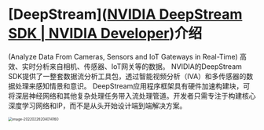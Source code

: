 # [DeepStream]([NVIDIA DeepStream SDK | NVIDIA Developer](https://developer.nvidia.com/deepstream-sdk))介绍

(Analyze Data From Cameras, Sensors and IoT Gateways in Real-Time)
 高效、实时分析来自相机、传感器、IoT网关等的数据。
 NVIDIA的DeepStream SDK提供了一整套数据流分析工具包，透过智能视频分析（IVA）和多传感器的数据处理来感知情景和意识。
 DeepStream应用程序框架具有硬件加速构建块，可将深层神经网络和其他复杂处理任务带入流处理管道。开发者只需专注于构建核心深度学习网络和IP，而不是从头开始设计端到端解决方案。

<img src="https://raw.githubusercontent.com/yin-qiyu/picbed/master/img/image-20220226204014160.png" alt="image-20220226204014160" style="zoom:50%;" />

